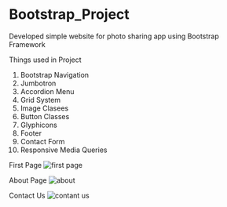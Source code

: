 # Bootstrap_Project
Developed simple website for photo sharing app using Bootstrap Framework

Things used in Project
1. Bootstrap Navigation
2. Jumbotron
3. Accordion Menu
4. Grid System
5. Image Clasees
6. Button Classes
7. Glyphicons
8. Footer
9. Contact Form
10. Responsive Media Queries

First Page
![first page](https://user-images.githubusercontent.com/64096110/105628309-2b3a9e80-5e62-11eb-87d7-21473ebae9f2.png)


About Page
![about](https://user-images.githubusercontent.com/64096110/105628327-3beb1480-5e62-11eb-9f49-6d0662799bf7.png)


Contact Us
![contant us](https://user-images.githubusercontent.com/64096110/105628368-75238480-5e62-11eb-8b7c-d75eac5cfd76.png)


